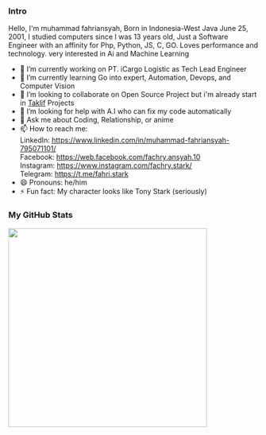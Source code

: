 ### Intro
<p>
Hello, I'm muhammad fahriansyah, Born in Indonesia-West Java June 25, 2001, I studied computers since I was 13 years old, Just a Software Engineer with an 
affinity for Php, Python, JS, C, GO. Loves performance and technology. very interested in Ai and Machine Learning 

<!-- <a href="https://app.daily.dev/fahriansyah"><img align="right" src="https://api.daily.dev/devcards/866e68c8b7044b9182f87c78980d8a7d.png?r=02c" width="400" alt="Muhammad Fahriansyah's Dev Card"/></a> -->
</p>

- 🔭 I’m currently working on PT. iCargo Logistic as Tech Lead Engineer
- 🌱 I’m currently learning Go into expert, Automation, Devops, and Computer Vision
- 👯 I’m looking to collaborate on Open Source Project but i'm already start in [Taklif](https://github.com/fachryansyah/taklif) Projects 
- 🤔 I’m looking for help with A.I who can fix my code automatically
- 💬 Ask me about Coding, Relationship, or anime
- 📫 How to reach me: <br />
  LinkedIn: https://www.linkedin.com/in/muhammad-fahriansyah-795071101/  <br />
  Facebook: https://web.facebook.com/fachry.ansyah.10 <br />
  Instagram: https://www.instagram.com/fachry.stark/ <br />
  Telegram: https://t.me/fahri.stark <br />
- 😄 Pronouns: he/him
- ⚡ Fun fact: My character looks like Tony Stark (seriously)

### My GitHub Stats
<img align="left" width="400" src="https://github-readme-stats.vercel.app/api?username=fachryansyah&show_icons=true&bg_color=424344&title_color=fff&icon_color=fff&text_color=d9a618&show_owner=false" />

<!-- ![Fahri's Coding stats](https://wakatime.com/share/@7d82f9d3-8407-442a-8019-175d436a3f0f/0ab23028-8fae-44f2-8117-780f30d2c673.svg) -->
